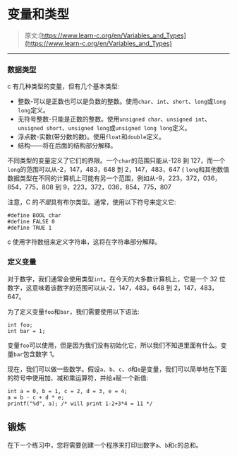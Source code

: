 # 变量和类型

> 原文:[https://www.learn-c.org/en/Variables_and_Types](https://www.learn-c.org/en/Variables_and_Types)

* * *

### 数据类型

c 有几种类型的变量，但有几个基本类型:

*   整数-可以是正数也可以是负数的整数。使用`char`、`int`、`short`、`long`或`long long`定义。
*   无符号整数-只能是正数的整数。使用`unsigned char`、`unsigned int`、`unsigned short`、`unsigned long`或`unsigned long long`定义。
*   浮点数-实数(带分数的数)。使用`float`和`double`定义。
*   结构——将在后面的结构部分解释。

不同类型的变量定义了它们的界限。一个`char`的范围只能从-128 到 127，而一个`long`的范围可以从-2，147，483，648 到 2，147，483，647 ( `long`和其他数值数据类型在不同的计算机上可能有另一个范围，例如从-9，223，372，036，854，775，808 到 9，223，372，036，854，775，807

注意，C 的*不是*具有布尔类型。通常，使用以下符号来定义它:

```
#define BOOL char
#define FALSE 0
#define TRUE 1 
```

c 使用字符数组来定义字符串，这将在字符串部分解释。

### 定义变量

对于数字，我们通常会使用类型`int`。在今天的大多数计算机上，它是一个 32 位数字，这意味着该数字的范围可以从-2，147，483，648 到 2，147，483，647。

为了定义变量`foo`和`bar`，我们需要使用以下语法:

```
int foo;
int bar = 1; 
```

变量`foo`可以使用，但是因为我们没有初始化它，所以我们不知道里面有什么。变量`bar`包含数字 1。

现在，我们可以做一些数学。假设`a`、`b`、`c`、`d`和`e`是变量，我们可以简单地在下面的符号中使用加、减和乘运算符，并给`a`赋一个新值:

```
int a = 0, b = 1, c = 2, d = 3, e = 4;
a = b - c + d * e;
printf("%d", a); /* will print 1-2+3*4 = 11 */ 
```

## 锻炼

在下一个练习中，您将需要创建一个程序来打印出数字`a`、`b`和`c`的总和。